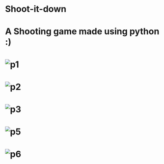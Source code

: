 # Shoot-it-down
# A Shooting game made using python :)
# ![p1](https://user-images.githubusercontent.com/102579070/195972865-8c047649-796f-4a15-80f1-8cf34b797eef.jpg)

# ![p2](https://user-images.githubusercontent.com/102579070/195972801-10468fe3-ab3c-4155-89dc-0b338bf86bc0.jpg)
# ![p3](https://user-images.githubusercontent.com/102579070/195972898-a3bde172-1291-4b68-bb58-264aa283e0f7.jpg)
# ![p5](https://user-images.githubusercontent.com/102579070/195972911-eea9ee13-3121-4eff-ad09-a68a8518dffb.jpg)
# ![p6](https://user-images.githubusercontent.com/102579070/195972951-ad137010-d0ca-414f-96e7-77f8868512f5.jpg)
